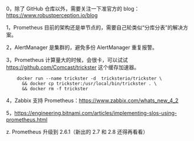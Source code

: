 0，除了 GitHub 仓库以外，需要关注一下准官方的 blog：https://www.robustperception.io/blog


1，Prometheus 目前的架构还是单节点的，需要自己轮类似“分库分表”的解决方案。


2，AlertManager 是集群的，避免多份 AlertManager 重复报警。


3，Prometheus 计算量大的时候，会很卡，可以试试 https://github.com/Comcast/trickster 这个缓存加速器。

        docker run --name trickster -d  tricksterio/trickster \
          && docker cp trickster:/usr/local/bin/trickster . \
          && docker rm -f trickster



4，Zabbix 支持 Prometheus：https://www.zabbix.com/whats_new_4_2


5，https://engineering.bitnami.com/articles/implementing-slos-using-prometheus.html


z. Prometheus 升级到 2.6.1（新出的 2.7 和 2.8 还得再看看）
